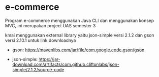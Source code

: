 # e-commerce
Program e-commerce menggunakan Java CLI dan menggunakan konsep MVC, ini merupakan project UAS semester 3

kmai menggunakan external library yaitu json-simple versi 2.1.2 dan gson versi 2.10.1
untuk link downloadnya
- gson:
  https://mavenlibs.com/jar/file/com.google.code.gson/gson

- json-simple:
  https://jar-download.com/artifacts/com.github.cliftonlabs/json-simple/2.1.2/source-code
